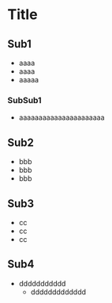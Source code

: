 # Title

## Sub1
* aaaa
* aaaa
* aaaaa

### SubSub1
* aaaaaaaaaaaaaaaaaaaaaa

## Sub2
* bbb
* bbb
* bbb

## Sub3
* cc
* cc
* cc

## Sub4
* ddddddddddd
  * ddddddddddddd
